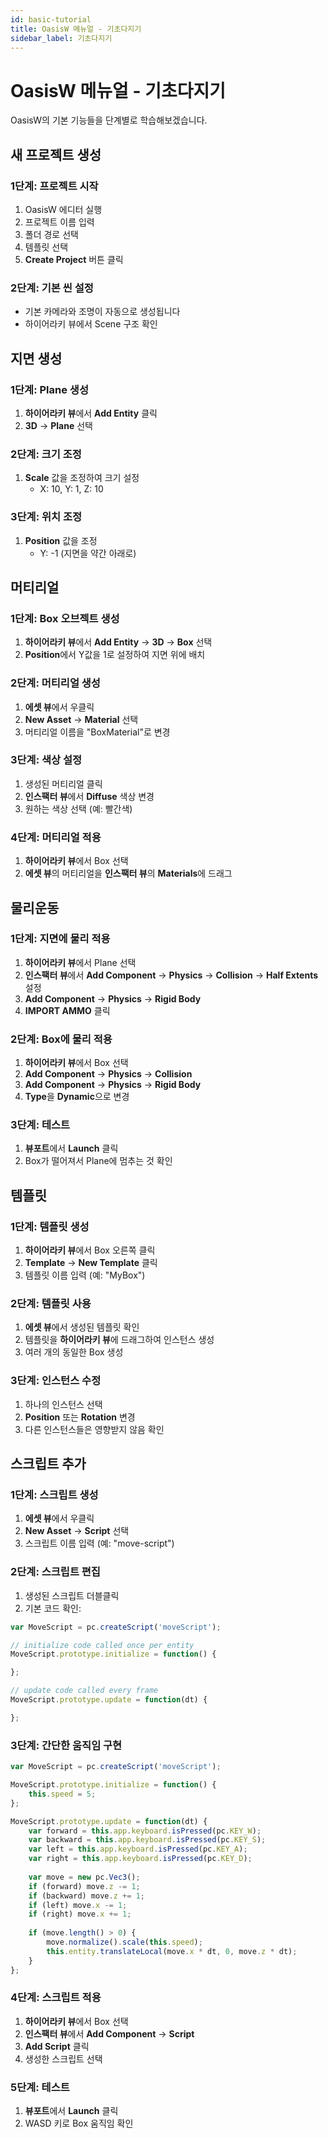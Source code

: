 ```yaml
---
id: basic-tutorial
title: OasisW 메뉴얼 - 기초다지기
sidebar_label: 기초다지기
---
```


# OasisW 메뉴얼 - 기초다지기

OasisW의 기본 기능들을 단계별로 학습해보겠습니다.

## 새 프로젝트 생성

### 1단계: 프로젝트 시작
1. OasisW 에디터 실행
2. 프로젝트 이름 입력
3. 폴더 경로 선택
4. 템플릿 선택
5. **Create Project** 버튼 클릭

### 2단계: 기본 씬 설정
- 기본 카메라와 조명이 자동으로 생성됩니다
- 하이어라키 뷰에서 Scene 구조 확인

## 지면 생성

### 1단계: Plane 생성
1. **하이어라키 뷰**에서 **Add Entity** 클릭
2. **3D** → **Plane** 선택

### 2단계: 크기 조정
1. **Scale** 값을 조정하여 크기 설정
   - X: 10, Y: 1, Z: 10

### 3단계: 위치 조정
1. **Position** 값을 조정
   - Y: -1 (지면을 약간 아래로)

## 머티리얼

### 1단계: Box 오브젝트 생성
1. **하이어라키 뷰**에서 **Add Entity** → **3D** → **Box** 선택
2. **Position**에서 Y값을 1로 설정하여 지면 위에 배치

### 2단계: 머티리얼 생성
1. **에셋 뷰**에서 우클릭
2. **New Asset** → **Material** 선택
3. 머티리얼 이름을 "BoxMaterial"로 변경

### 3단계: 색상 설정
1. 생성된 머티리얼 클릭
2. **인스팩터 뷰**에서 **Diffuse** 색상 변경
3. 원하는 색상 선택 (예: 빨간색)

### 4단계: 머티리얼 적용
1. **하이어라키 뷰**에서 Box 선택
2. **에셋 뷰**의 머티리얼을 **인스팩터 뷰**의 **Materials**에 드래그

## 물리운동

### 1단계: 지면에 물리 적용
1. **하이어라키 뷰**에서 Plane 선택
2. **인스팩터 뷰**에서 **Add Component** → **Physics** → **Collision** → **Half Extents** 설정
3. **Add Component** → **Physics** → **Rigid Body**
4. **IMPORT AMMO** 클릭

### 2단계: Box에 물리 적용
1. **하이어라키 뷰**에서 Box 선택
2. **Add Component** → **Physics** → **Collision**
3. **Add Component** → **Physics** → **Rigid Body**
4. **Type**을 **Dynamic**으로 변경

### 3단계: 테스트
1. **뷰포트**에서 **Launch** 클릭
2. Box가 떨어져서 Plane에 멈추는 것 확인

## 템플릿

### 1단계: 템플릿 생성
1. **하이어라키 뷰**에서 Box 오른쪽 클릭
2. **Template** → **New Template** 클릭
3. 템플릿 이름 입력 (예: "MyBox")

### 2단계: 템플릿 사용
1. **에셋 뷰**에서 생성된 템플릿 확인
2. 템플릿을 **하이어라키 뷰**에 드래그하여 인스턴스 생성
3. 여러 개의 동일한 Box 생성

### 3단계: 인스턴스 수정
1. 하나의 인스턴스 선택
2. **Position** 또는 **Rotation** 변경
3. 다른 인스턴스들은 영향받지 않음 확인

## 스크립트 추가

### 1단계: 스크립트 생성
1. **에셋 뷰**에서 우클릭
2. **New Asset** → **Script** 선택
3. 스크립트 이름 입력 (예: "move-script")

### 2단계: 스크립트 편집
1. 생성된 스크립트 더블클릭
2. 기본 코드 확인:
```javascript
var MoveScript = pc.createScript('moveScript');

// initialize code called once per entity
MoveScript.prototype.initialize = function() {

};

// update code called every frame
MoveScript.prototype.update = function(dt) {

};
```

### 3단계: 간단한 움직임 구현
```javascript
var MoveScript = pc.createScript('moveScript');

MoveScript.prototype.initialize = function() {
    this.speed = 5;
};

MoveScript.prototype.update = function(dt) {
    var forward = this.app.keyboard.isPressed(pc.KEY_W);
    var backward = this.app.keyboard.isPressed(pc.KEY_S);
    var left = this.app.keyboard.isPressed(pc.KEY_A);
    var right = this.app.keyboard.isPressed(pc.KEY_D);
    
    var move = new pc.Vec3();
    if (forward) move.z -= 1;
    if (backward) move.z += 1;
    if (left) move.x -= 1;
    if (right) move.x += 1;
    
    if (move.length() > 0) {
        move.normalize().scale(this.speed);
        this.entity.translateLocal(move.x * dt, 0, move.z * dt);
    }
};
```

### 4단계: 스크립트 적용
1. **하이어라키 뷰**에서 Box 선택
2. **인스팩터 뷰**에서 **Add Component** → **Script**
3. **Add Script** 클릭
4. 생성한 스크립트 선택

### 5단계: 테스트
1. **뷰포트**에서 **Launch** 클릭
2. WASD 키로 Box 움직임 확인

<!-- ## 다음 단계

기본 기능들을 모두 학습했습니다. 이제 더 복잡한 프로젝트를 만들어보겠습니다:

- [공 굴리기 게임 만들기](../advanced/advanced-tutorial)  -->